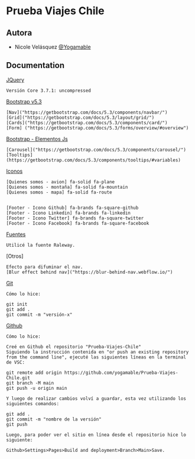 
# Prueba Viajes Chile

## Autora

- Nicole Velásquez [@Yogamable](https://www.github.com/yogamable)


## Documentation

[JQuery]("https://code.jquery.com/jquery-3.7.1.js")

    Versión Core 3.7.1: uncompressed

[Bootstrap v5.3]("https://cdn.jsdelivr.net/npm/bootstrap@5.3.3/dist/css/bootstrap.min.css")
    
    [Nav]("https://getbootstrap.com/docs/5.3/components/navbar/")
    [Grid]("https://getbootstrap.com/docs/5.3/layout/grid/")
    [Cards]("https://getbootstrap.com/docs/5.3/components/card/")
    [Form] ("https://getbootstrap.com/docs/5.3/forms/overview/#overview")

[Bootstrap - Elementos Js]("https://cdn.jsdelivr.net/npm/bootstrap@5.3.3/dist/css/bootstrap.min.css")

    [Carousel]("https://getbootstrap.com/docs/5.3/components/carousel/")
    [Tooltips] (https://getbootstrap.com/docs/5.3/components/tooltips/#variables)

[Iconos]("https://kit.fontawesome.com/688b1bb0be.js")

    [Quienes somos - avion] fa-solid fa-plane
    [Quienes somos - montaña] fa-solid fa-mountain
    [Quienes somos - mapa] fa-solid fa-route
    
    
    [Footer - Icono Github] fa-brands fa-square-github
    [Footer - Icono Linkedin] fa-brands fa-linkedin
    [Footer - Icono Twitter] fa-brands fa-square-twitter
    [Footer - Icono Facebook] fa-brands fa-square-facebook

[Fuentes]('https://fonts.googleapis.com/css2?family=Raleway:ital,wght@0,100..900;1,100..900&display=swap')
    
    Utilicé la fuente Raleway.

[Otros]

    Efecto para difuminar el nav.
    [Blur effect behind nav]("https://blur-behind-nav.webflow.io/")


[Git]("https://kit.fontawesome.com/688b1bb0be.js")
    
    Cómo lo hice:

    git init
    git add .
    git commit -m "versión-x"


[Github]("https://kit.fontawesome.com/688b1bb0be.js")
    
    Cómo lo hice:

    Creé en Github el repositorio "Prueba-Viajes-Chile"
    Siguiendo la instrucción contenida en "or push an existing repository from the command line", ejecuté las siguientes líneas en la terminal de VSC:

    git remote add origin https://github.com/yogamable/Prueba-Viajes-Chile.git
    git branch -M main
    git push -u origin main

    Y luego de realizar cambios volví a guardar, esta vez utilizando los siguientes comandos:

    git add .
    git commit -m "nombre de la versión"
    git push

    Luego, para poder ver el sitio en línea desde el repositorio hice lo siguiente:

    Github>Settings>Pages>Build and deployment>Branch>Main>Save.





